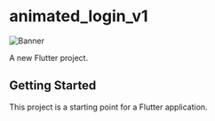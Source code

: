 # animated_login_v1

![Banner](https://github.com/rafidfadhil/flutter_animated_login/assets/108025000/a1ba5fc6-9128-435f-8c30-514dbec304dc](https://github.com/rafidfadhil/flutter_animated_login/blob/main/assets/images/265041207-a1ba5fc6-9128-435f-8c30-514dbec304dc.png)https://github.com/rafidfadhil/flutter_animated_login/blob/main/assets/images/265041207-a1ba5fc6-9128-435f-8c30-514dbec304dc.png)

A new Flutter project.

## Getting Started

This project is a starting point for a Flutter application.



